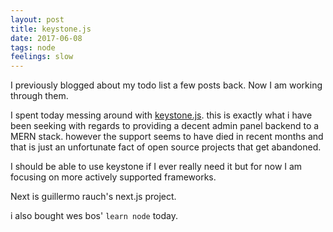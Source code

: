 ```yaml
---
layout: post
title: keystone.js
date: 2017-06-08
tags: node
feelings: slow
---
```


I previously blogged about my todo list a few posts back. Now I am working through them.

I spent today messing around with [keystone.js](http://demo.keystonejs.com). this is exactly what i have been seeking with regards to providing a decent admin panel backend to a MERN stack. however the support seems to have died in recent months and that is just an unfortunate fact of open source projects that get abandoned.

I should be able to use keystone if I ever really need it but for now I am focusing on more actively supported frameworks.

Next is guillermo rauch's next.js project.

i also bought wes bos' `learn node` today.
